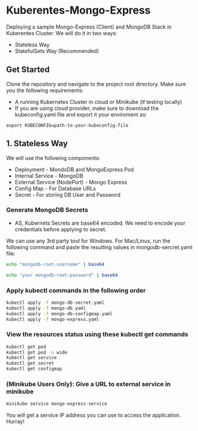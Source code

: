 
# Kuberentes-Mongo-Express

Deploying a sample Mongo-Express (Client) and MongoDB Stack in Kuberentes Cluster. We will do it in two ways:
-  Stateless Way
-  StatefulSets Way (Recommended)

## Get Started 
Clone the repository and navigate to the project root directory. Make sure you the following requirements:
- A running Kubernetes Cluster in cloud or Minikube (if testing locally)
- If you are using cloud provider, make sure to download the kubeconfig.yaml file and export it  your enviroment as:

```
export KUBECONFIG=path-to-your-kubeconfig-file
```


## 1.  Stateless Way 
We will use the following components:
- Deployment - MondoDB and MongoExpress Pod
- Internal Service - MongoDB
- External Service (NodePort) - Mongo Express
- Config Map - For Database URLs
- Secret - For storing DB User and Password
  
### Generate MongoDB Secrets
- AS, Kubernets Secrets are base64 encoded. We need to encode your credentials before applying to secret. 

We can use any 3rd party tool for Windows. For Mac/Linux, run the following command and paste the resulting values in mongodb-sercret.yaml file: 

```bash
echo "mongodb-root-username" | base64

echo "your mongodb-root-password" | base64
```

### Apply kubectl commands in the following order
```bash   
kubectl apply -f mongo-db-secret.yaml
kubectl apply -f mongo-db.yaml
kubectl apply -f mongo-db-configmap.yaml 
kubectl apply -f mongo-express.yaml
```
### View the resources status using these kubectl get commands
```bash
kubectl get pod
kubectl get pod -o wide
kubectl get service
kubectl get secret
kubectl get configmap
```

### (Minikube Users Only): Give a URL to external service in minikube
```bash
minikube service mongo-express-service
```
You will get a service IP address you can use to access the application. Hurray!
